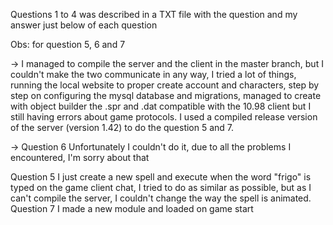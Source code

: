 Questions 1 to 4 was described in a TXT file with the question and my answer just below of each question

Obs: for question 5, 6 and 7

  -> I managed to compile the server and the client in the master branch, but I couldn't make the two communicate in any way, I tried a lot of things, running the local website to proper create account and characters, step by step on configuring the mysql database and migrations, managed to create with object builder the .spr and .dat compatible with the 10.98 client but I still having errors about game protocols. I used a compiled release version of the server (version 1.42) to do the question 5 and 7.
  
  -> Question 6 Unfortunately I couldn't do it, due to all the problems I encountered, I'm sorry about that

Question 5 I just create a new spell and execute when the word "frigo" is typed on the game client chat, I tried to do as similar as possible, but as I can't compile the server, I couldn't change the way the spell is animated.
Question 7 I made a new module and loaded on game start
